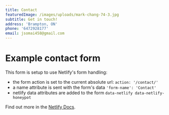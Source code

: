 ```yaml
---
title: Contact
featuredImage: /images/uploads/mark-chang-74-3.jpg
subtitle: Get in touch!
address: 'Brampton, ON'
phone: '6472928177'
email: jsomai458@gmail.com
---
```


# Example contact form

This form is setup to use Netlify's form handling:

* the form action is set to the current absolute url: `action: '/contact/'`
* a name attribute is sent with the form's data `'form-name': 'Contact'`
* netlify data attributes are added to the form `data-netlify data-netlify-honeypot`

Find out more in the [Netlify Docs](https://www.netlify.com/docs/form-handling/).
